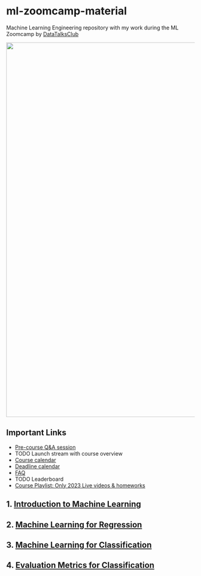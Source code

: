 # ml-zoomcamp-material
Machine Learning Engineering repository with my work during the ML Zoomcamp by [DataTalksClub](https://datatalks.club/)

<p align="center">
    <img src="https://github.com/joweyel/machine-learning-zoomcamp/blob/master/images/zoomcamp.jpg"
    width="1000px" />
</p>

## Important Links
* [Pre-course Q&A session](https://www.youtube.com/watch?v=a7phcSmuNY0)
* TODO Launch stream with course overview
* [Course calendar](https://calendar.google.com/calendar/u/0/r?cid=cGtjZ2tkbGc1OG9yb2lxa2Vwc2g4YXMzMmNAZ3JvdXAuY2FsZW5kYXIuZ29vZ2xlLmNvbQ&pli=1)
* [Deadline calendar](https://docs.google.com/spreadsheets/d/e/2PACX-1vSkEwMv5OKwCdPfW6LgqQvKk48dZjPcFDrjDstBqZfq38UPadh0Nws1b57qOVYwzAjSufKnVf7umGWH/pubhtml)
* [FAQ](https://docs.google.com/document/d/1LpPanc33QJJ6BSsyxVg-pWNMplal84TdZtq10naIhD8/edit#)
* TODO Leaderboard
* [Course Playlist: Only 2023 Live videos & homeworks](https://www.youtube.com/watch?v=a7phcSmuNY0&list=PL3MmuxUbc_hJo_PzMibLDcEGyazxYAtV0)


## 1. [Introduction to Machine Learning](01-intro)

## 2. [Machine Learning for Regression](02-regression)

## 3. [Machine Learning for Classification](03-classification)

## 4. [Evaluation Metrics for Classification](04-evaluation)